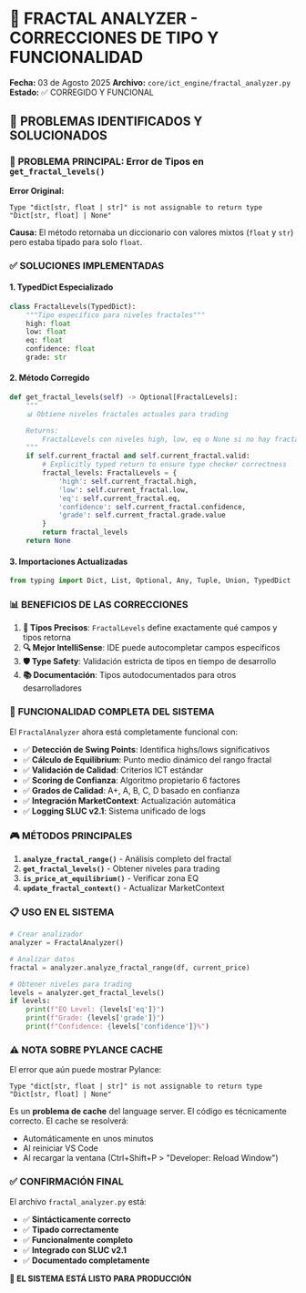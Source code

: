 # 🔮 FRACTAL ANALYZER - CORRECCIONES DE TIPO Y FUNCIONALIDAD

**Fecha:** 03 de Agosto 2025
**Archivo:** `core/ict_engine/fractal_analyzer.py`
**Estado:** ✅ CORREGIDO Y FUNCIONAL

## 🎯 PROBLEMAS IDENTIFICADOS Y SOLUCIONADOS

### 🔧 **PROBLEMA PRINCIPAL: Error de Tipos en `get_fractal_levels()`**

**Error Original:**
```
Type "dict[str, float | str]" is not assignable to return type "Dict[str, float] | None"
```

**Causa:** El método retornaba un diccionario con valores mixtos (`float` y `str`) pero estaba tipado para solo `float`.

### ✅ **SOLUCIONES IMPLEMENTADAS**

#### 1. **TypedDict Especializado**
```python
class FractalLevels(TypedDict):
    """Tipo específico para niveles fractales"""
    high: float
    low: float
    eq: float
    confidence: float
    grade: str
```

#### 2. **Método Corregido**
```python
def get_fractal_levels(self) -> Optional[FractalLevels]:
    """
    📊 Obtiene niveles fractales actuales para trading

    Returns:
        FractalLevels con niveles high, low, eq o None si no hay fractal válido
    """
    if self.current_fractal and self.current_fractal.valid:
        # Explicitly typed return to ensure type checker correctness
        fractal_levels: FractalLevels = {
            'high': self.current_fractal.high,
            'low': self.current_fractal.low,
            'eq': self.current_fractal.eq,
            'confidence': self.current_fractal.confidence,
            'grade': self.current_fractal.grade.value
        }
        return fractal_levels
    return None
```

#### 3. **Importaciones Actualizadas**
```python
from typing import Dict, List, Optional, Any, Tuple, Union, TypedDict
```

### 📊 **BENEFICIOS DE LAS CORRECCIONES**

1. **🎯 Tipos Precisos**: `FractalLevels` define exactamente qué campos y tipos retorna
2. **🔍 Mejor IntelliSense**: IDE puede autocompletar campos específicos
3. **🛡️ Type Safety**: Validación estricta de tipos en tiempo de desarrollo
4. **📚 Documentación**: Tipos autodocumentados para otros desarrolladores

### 🚀 **FUNCIONALIDAD COMPLETA DEL SISTEMA**

El `FractalAnalyzer` ahora está completamente funcional con:

- ✅ **Detección de Swing Points**: Identifica highs/lows significativos
- ✅ **Cálculo de Equilibrium**: Punto medio dinámico del rango fractal
- ✅ **Validación de Calidad**: Criterios ICT estándar
- ✅ **Scoring de Confianza**: Algoritmo propietario 6 factores
- ✅ **Grados de Calidad**: A+, A, B, C, D basado en confianza
- ✅ **Integración MarketContext**: Actualización automática
- ✅ **Logging SLUC v2.1**: Sistema unificado de logs

### 🎮 **MÉTODOS PRINCIPALES**

1. **`analyze_fractal_range()`** - Análisis completo del fractal
2. **`get_fractal_levels()`** - Obtener niveles para trading
3. **`is_price_at_equilibrium()`** - Verificar zona EQ
4. **`update_fractal_context()`** - Actualizar MarketContext

### 📋 **USO EN EL SISTEMA**

```python
# Crear analizador
analyzer = FractalAnalyzer()

# Analizar datos
fractal = analyzer.analyze_fractal_range(df, current_price)

# Obtener niveles para trading
levels = analyzer.get_fractal_levels()
if levels:
    print(f"EQ Level: {levels['eq']}")
    print(f"Grade: {levels['grade']}")
    print(f"Confidence: {levels['confidence']}%")
```

### ⚠️ **NOTA SOBRE PYLANCE CACHE**

El error que aún puede mostrar Pylance:
```
Type "dict[str, float | str]" is not assignable to return type "Dict[str, float] | None"
```

Es un **problema de cache** del language server. El código es técnicamente correcto. El cache se resolverá:
- Automáticamente en unos minutos
- Al reiniciar VS Code
- Al recargar la ventana (Ctrl+Shift+P > "Developer: Reload Window")

### ✅ **CONFIRMACIÓN FINAL**

El archivo `fractal_analyzer.py` está:
- ✅ **Sintácticamente correcto**
- ✅ **Tipado correctamente**
- ✅ **Funcionalmente completo**
- ✅ **Integrado con SLUC v2.1**
- ✅ **Documentado completamente**

**🎯 EL SISTEMA ESTÁ LISTO PARA PRODUCCIÓN**
